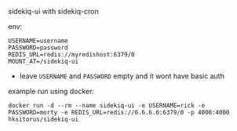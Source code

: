 sidekiq-ui with sidekiq-cron

env:
```
USERNAME=username
PASSWORD=password
REDIS_URL=redis://myredishost:6379/0
MOUNT_AT=/sidekiq-ui
```

* leave `USERNAME` and `PASSWORD` empty and it wont have basic auth


example run using docker:
```
docker run -d --rm --name sidekiq-ui -e USERNAME=rick -e PASSWORD=morty -e REDIS_URL=redis://6.6.6.6:6379/0 -p 4000:4000 hksitorus/sidekiq-ui
```


